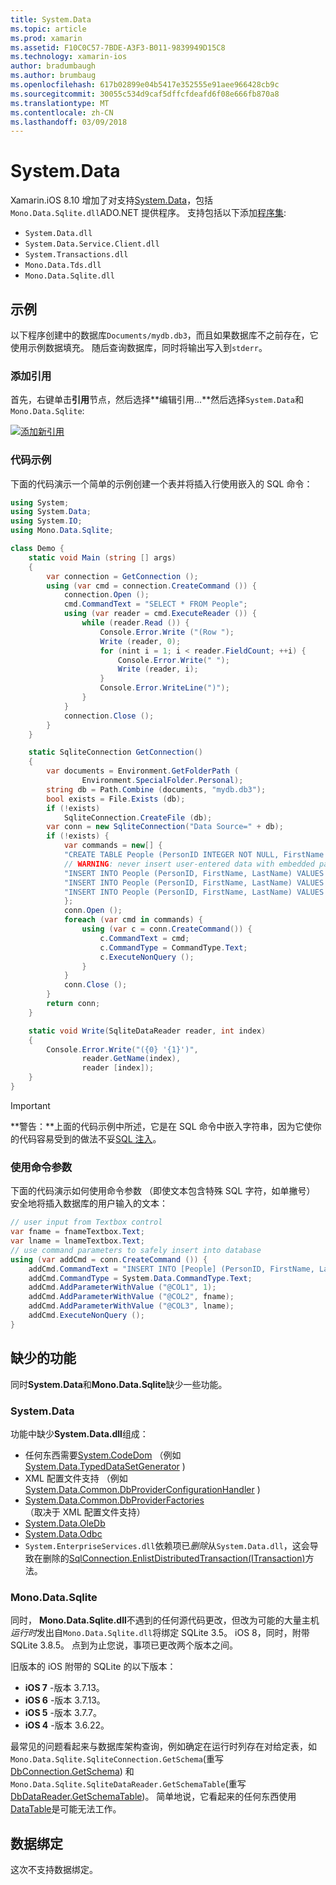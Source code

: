 ```yaml
---
title: System.Data
ms.topic: article
ms.prod: xamarin
ms.assetid: F10C0C57-7BDE-A3F3-B011-9839949D15C8
ms.technology: xamarin-ios
author: bradumbaugh
ms.author: brumbaug
ms.openlocfilehash: 617b02899e04b5417e352555e91aee966428cb9c
ms.sourcegitcommit: 30055c534d9caf5dffcfdeafd6f08e666fb870a8
ms.translationtype: MT
ms.contentlocale: zh-CN
ms.lasthandoff: 03/09/2018
---
```

# <a name="systemdata"></a>System.Data

Xamarin.iOS 8.10 增加了对支持[System.Data](https://developer.xamarin.com/api/namespace/System.Data/)，包括`Mono.Data.Sqlite.dll`ADO.NET 提供程序。 支持包括以下添加[程序集](~/cross-platform/internals/available-assemblies.md):

-  `System.Data.dll`
-  `System.Data.Service.Client.dll`
-  `System.Transactions.dll`
-  `Mono.Data.Tds.dll`
-  `Mono.Data.Sqlite.dll`


<a name="Example" />

## <a name="example"></a>示例

以下程序创建中的数据库`Documents/mydb.db3`，而且如果数据库不之前存在，它使用示例数据填充。 随后查询数据库，同时将输出写入到`stderr`。

### <a name="add-references"></a>添加引用

首先，右键单击**引用**节点，然后选择**编辑引用...**然后选择`System.Data`和`Mono.Data.Sqlite`:

[![](system.data-images/edit-references-sml.png "添加新引用")](system.data-images/edit-references.png#lightbox)

### <a name="sample-code"></a>代码示例

下面的代码演示一个简单的示例创建一个表并将插入行使用嵌入的 SQL 命令：

```csharp
using System;
using System.Data;
using System.IO;
using Mono.Data.Sqlite;

class Demo {
    static void Main (string [] args)
    {
        var connection = GetConnection ();
        using (var cmd = connection.CreateCommand ()) {
            connection.Open ();
            cmd.CommandText = "SELECT * FROM People";
            using (var reader = cmd.ExecuteReader ()) {
                while (reader.Read ()) {
                    Console.Error.Write ("(Row ");
                    Write (reader, 0);
                    for (nint i = 1; i < reader.FieldCount; ++i) {
                        Console.Error.Write(" ");
                        Write (reader, i);
                    }
                    Console.Error.WriteLine(")");
                }
            }
            connection.Close ();
        }
    }

    static SqliteConnection GetConnection()
    {
        var documents = Environment.GetFolderPath (
                Environment.SpecialFolder.Personal);
        string db = Path.Combine (documents, "mydb.db3");
        bool exists = File.Exists (db);
        if (!exists)
            SqliteConnection.CreateFile (db);
        var conn = new SqliteConnection("Data Source=" + db);
        if (!exists) {
            var commands = new[] {
            "CREATE TABLE People (PersonID INTEGER NOT NULL, FirstName ntext, LastName ntext)",
            // WARNING: never insert user-entered data with embedded parameter values
            "INSERT INTO People (PersonID, FirstName, LastName) VALUES (1, 'First', 'Last')",
            "INSERT INTO People (PersonID, FirstName, LastName) VALUES (2, 'Dewey', 'Cheatem')",
            "INSERT INTO People (PersonID, FirstName, LastName) VALUES (3, 'And', 'How')",
            };
            conn.Open ();
            foreach (var cmd in commands) {
                using (var c = conn.CreateCommand()) {
                    c.CommandText = cmd;
                    c.CommandType = CommandType.Text;
                    c.ExecuteNonQuery ();
                }
            }
            conn.Close ();
        }
        return conn;
    }

    static void Write(SqliteDataReader reader, int index)
    {
        Console.Error.Write("({0} '{1}')",
                reader.GetName(index),
                reader [index]);
    }
}
```

> [!IMPORTANT]
> **警告：**上面的代码示例中所述，它是在 SQL 命令中嵌入字符串，因为它使你的代码容易受到的做法不妥[SQL 注入](http://en.wikipedia.org/wiki/SQL_injection)。


### <a name="using-command-parameters"></a>使用命令参数

下面的代码演示如何使用命令参数 （即使文本包含特殊 SQL 字符，如单撇号） 安全地将插入数据库的用户输入的文本：

```csharp
// user input from Textbox control
var fname = fnameTextbox.Text;
var lname = lnameTextbox.Text;
// use command parameters to safely insert into database
using (var addCmd = conn.CreateCommand ()) {
    addCmd.CommandText = "INSERT INTO [People] (PersonID, FirstName, LastName) VALUES (@COL1, @COL2, @COL3)";
    addCmd.CommandType = System.Data.CommandType.Text;
    addCmd.AddParameterWithValue ("@COL1", 1);
    addCmd.AddParameterWithValue ("@COL2", fname);
    addCmd.AddParameterWithValue ("@COL3", lname);
    addCmd.ExecuteNonQuery ();
}
```

<a name="Missing_Functionality" />

## <a name="missing-functionality"></a>缺少的功能

同时**System.Data**和**Mono.Data.Sqlite**缺少一些功能。

<a name="System.Data" />

### <a name="systemdata"></a>System.Data

功能中缺少**System.Data.dll**组成：

-  任何东西需要[System.CodeDom](https://developer.xamarin.com/api/namespace/System.CodeDom/) （例如 [System.Data.TypedDataSetGenerator](https://developer.xamarin.com/api/type/System.Data.TypedDataSetGenerator/) )
-  XML 配置文件支持 （例如 [System.Data.Common.DbProviderConfigurationHandler](https://developer.xamarin.com/api/type/System.Data.Common.DbProviderConfigurationHandler/) )
-   [System.Data.Common.DbProviderFactories](https://developer.xamarin.com/api/type/System.Data.Common.DbProviderFactories/) （取决于 XML 配置文件支持）
-   [System.Data.OleDb](https://developer.xamarin.com/api/namespace/System.Data.OleDb/)
-   [System.Data.Odbc](https://developer.xamarin.com/api/namespace/System.Data.Odbc/)
-  `System.EnterpriseServices.dll`依赖项已*删除*从`System.Data.dll`，这会导致在删除的[SqlConnection.EnlistDistributedTransaction(ITransaction)](https://developer.xamarin.com/api/member/System.Data.SqlClient.SqlConnection.EnlistDistributedTransaction/(System.EnterpriseServices.ITransaction))方法。


<a name="Mono.Data.Sqlite" />

### <a name="monodatasqlite"></a>Mono.Data.Sqlite

同时， **Mono.Data.Sqlite.dll**不遇到的任何源代码更改，但改为可能的大量主机*运行时*发出自`Mono.Data.Sqlite.dll`将绑定 SQLite 3.5。 iOS 8，同时，附带 SQLite 3.8.5。 点到为止您说，事项已更改两个版本之间。

旧版本的 iOS 附带的 SQLite 的以下版本：

- **iOS 7** -版本 3.7.13。
- **iOS 6** -版本 3.7.13。
- **iOS 5** -版本 3.7.7。
- **iOS 4** -版本 3.6.22。

最常见的问题看起来与数据库架构查询，例如确定在运行时列存在对给定表，如`Mono.Data.Sqlite.SqliteConnection.GetSchema`(重写[DbConnection.GetSchema](https://developer.xamarin.com/api/member/System.Data.Common.DbConnection.GetSchema/)) 和`Mono.Data.Sqlite.SqliteDataReader.GetSchemaTable`(重写[DbDataReader.GetSchemaTable](https://developer.xamarin.com/api/member/System.Data.Common.DbDataReader.GetSchemaTable/))。 简单地说，它看起来的任何东西使用[DataTable](https://developer.xamarin.com/api/type/System.Data.DataTable/)是可能无法工作。

<a name="Data_Binding" />

## <a name="data-binding"></a>数据绑定

这次不支持数据绑定。

